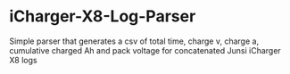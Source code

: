 # iCharger-X8-Log-Parser
Simple parser that generates a csv of total time, charge v, charge a, cumulative charged Ah and pack voltage for concatenated Junsi iCharger X8 logs

